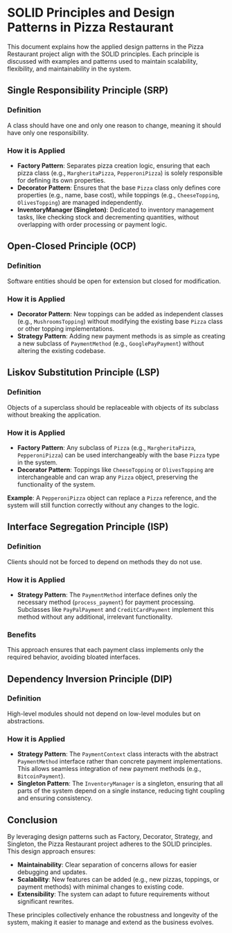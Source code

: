 # SOLID Principles and Design Patterns in Pizza Restaurant

This document explains how the applied design patterns in the Pizza Restaurant project align with the SOLID principles. Each principle is discussed with examples and patterns used to maintain scalability, flexibility, and maintainability in the system.

## **Single Responsibility Principle (SRP)**

### **Definition**
A class should have one and only one reason to change, meaning it should have only one responsibility.

### **How it is Applied**
- **Factory Pattern**: Separates pizza creation logic, ensuring that each pizza class (e.g., `MargheritaPizza`, `PepperoniPizza`) is solely responsible for defining its own properties.
- **Decorator Pattern**: Ensures that the base `Pizza` class only defines core properties (e.g., name, base cost), while toppings (e.g., `CheeseTopping`, `OlivesTopping`) are managed independently.
- **InventoryManager (Singleton)**: Dedicated to inventory management tasks, like checking stock and decrementing quantities, without overlapping with order processing or payment logic.

## **Open-Closed Principle (OCP)**

### **Definition**
Software entities should be open for extension but closed for modification.

### **How it is Applied**
- **Decorator Pattern**: New toppings can be added as independent classes (e.g., `MushroomsTopping`) without modifying the existing base `Pizza` class or other topping implementations.
- **Strategy Pattern**: Adding new payment methods is as simple as creating a new subclass of `PaymentMethod` (e.g., `GooglePayPayment`) without altering the existing codebase.

## **Liskov Substitution Principle (LSP)**

### **Definition**
Objects of a superclass should be replaceable with objects of its subclass without breaking the application.

### **How it is Applied**
- **Factory Pattern**: Any subclass of `Pizza` (e.g., `MargheritaPizza`, `PepperoniPizza`) can be used interchangeably with the base `Pizza` type in the system.
- **Decorator Pattern**: Toppings like `CheeseTopping` or `OlivesTopping` are interchangeable and can wrap any `Pizza` object, preserving the functionality of the system.

**Example**: A `PepperoniPizza` object can replace a `Pizza` reference, and the system will still function correctly without any changes to the logic.

## **Interface Segregation Principle (ISP)**

### **Definition**
Clients should not be forced to depend on methods they do not use.

### **How it is Applied**
- **Strategy Pattern**: The `PaymentMethod` interface defines only the necessary method (`process_payment`) for payment processing. Subclasses like `PayPalPayment` and `CreditCardPayment` implement this method without any additional, irrelevant functionality.

### **Benefits**
This approach ensures that each payment class implements only the required behavior, avoiding bloated interfaces.

## **Dependency Inversion Principle (DIP)**

### **Definition**
High-level modules should not depend on low-level modules but on abstractions.

### **How it is Applied**
- **Strategy Pattern**: The `PaymentContext` class interacts with the abstract `PaymentMethod` interface rather than concrete payment implementations. This allows seamless integration of new payment methods (e.g., `BitcoinPayment`).
- **Singleton Pattern**: The `InventoryManager` is a singleton, ensuring that all parts of the system depend on a single instance, reducing tight coupling and ensuring consistency.

## **Conclusion**
By leveraging design patterns such as Factory, Decorator, Strategy, and Singleton, the Pizza Restaurant project adheres to the SOLID principles. This design approach ensures:

- **Maintainability**: Clear separation of concerns allows for easier debugging and updates.
- **Scalability**: New features can be added (e.g., new pizzas, toppings, or payment methods) with minimal changes to existing code.
- **Extensibility**: The system can adapt to future requirements without significant rewrites.

These principles collectively enhance the robustness and longevity of the system, making it easier to manage and extend as the business evolves.